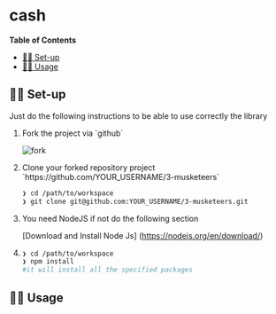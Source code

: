# cash
**Table of Contents**

- [👩‍💻 Set-up](#-set_up)
- [🏃‍♀️ Usage](#usage)



## 👩‍💻 Set-up 

Just do the following instructions to be able to use correctly the library

<ol>
<li>Fork the project via `github`

![fork](./fork.png)
</li>

<li>Clone your forked repository project `https://github.com/YOUR_USERNAME/3-musketeers`

```sh
❯ cd /path/to/workspace
❯ git clone git@github.com:YOUR_USERNAME/3-musketeers.git
```
</li>	
<li>
You need NodeJS if not do the following section

[Download and Install Node Js] (https://nodejs.org/en/download/)
</li>
<li>

```sh
❯ cd /path/to/workspace
❯ npm install 
#it will install all the specified packages
```

</li>
</ol>

## 🏃‍♀️ Usage
